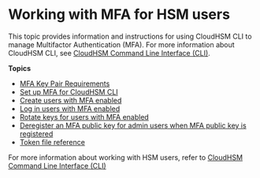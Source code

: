 # Working with MFA for HSM users<a name="enable-mfa-cloudhsm-cli"></a>

This topic provides information and instructions for using CloudHSM CLI to manage Multifactor Authentication \(MFA\)\. For more information about CloudHSM CLI, see [CloudHSM Command Line Interface \(CLI\)](cloudhsm_cli.md)\.

**Topics**
+ [MFA Key Pair Requirements](mfa-key-pair-cloudhsm-cli.md)
+ [Set up MFA for CloudHSM CLI](set-up-mfa-for-cloudhsm-cli.md)
+ [Create users with MFA enabled](create-mfa-users-cloudhsm-cli.md)
+ [Log in users with MFA enabled](login-mfa-cloudhsm-cli.md)
+ [Rotate keys for users with MFA enabled](rotate-mfa-cloudhsm-cli.md)
+ [Deregister an MFA public key for admin users when MFA public key is registered](deregister-mfa-cloudhsm-cli.md)
+ [Token file reference](reference-mfa-cloudhsm-cli.md)

For more information about working with HSM users, refer to [CloudHSM Command Line Interface \(CLI\)](cloudhsm_cli.md)